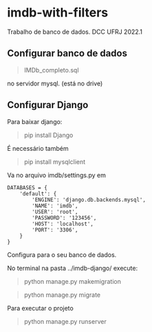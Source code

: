 # imdb-with-filters
Trabalho de banco de dados. DCC UFRJ 2022.1

## Configurar banco de dados
> IMDb_completo.sql

no servidor mysql.
(está no drive)


## Configurar Django

Para baixar django:
> pip install Django

É necessário também

> pip install mysqlclient

Va no arquivo imdb/settings.py
em
```
DATABASES = {
    'default': {
        'ENGINE': 'django.db.backends.mysql',
        'NAME': 'imdb',
        'USER': 'root',
        'PASSWORD': '123456',
        'HOST': 'localhost',
        'PORT': '3306',
    }
}
```
Configura para o seu banco de dados.

No terminal na pasta ../imdb-django/
execute: 
> python manage.py makemigration

> python manage.py migrate

Para executar o projeto

> python manage.py runserver

